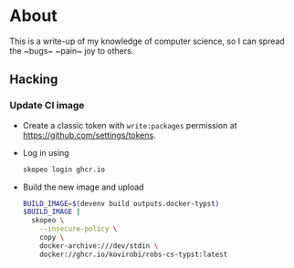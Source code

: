 # About

This is a write-up of my knowledge of computer science, so I can spread the
~bugs~ ~pain~ joy to others.

## Hacking

### Update CI image

- Create a classic token with `write:packages` permission at <https://github.com/settings/tokens>.

- Log in using

  ```bash
  skopeo login ghcr.io
  ```

- Build the new image and upload

  ```bash
  BUILD_IMAGE=$(devenv build outputs.docker-typst)
  $BUILD_IMAGE |
    skopeo \
      --insecure-policy \
      copy \
      docker-archive:///dev/stdin \
      docker://ghcr.io/kovirobi/robs-cs-typst:latest
  ```
